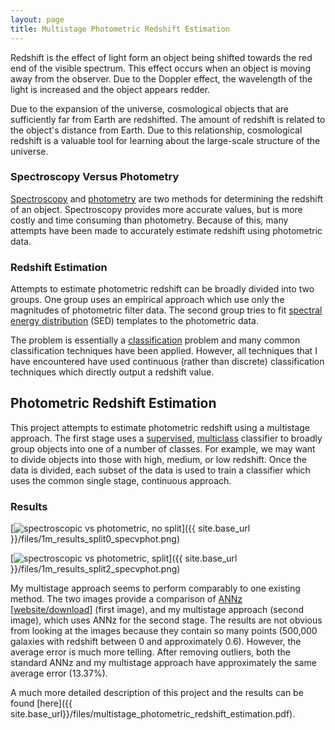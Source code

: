 ```yaml
---
layout: page
title: Multistage Photometric Redshift Estimation
---
```

Redshift is the effect of light form an object being shifted towards the red end of the visible spectrum. This effect occurs when an object is moving away from the observer. Due to the Doppler effect, the wavelength of the light is increased and the object appears redder.

Due to the expansion of the universe, cosmological objects that are sufficiently far from Earth are redshifted. The amount of redshift is related to the object's distance from Earth. Due to this relationship, cosmological redshift is a valuable tool for learning about the large-scale structure of the universe.

### Spectroscopy Versus Photometry
<a href="http://en.wikipedia.org/wiki/Astronomical_spectroscopy">Spectroscopy</a> and <a href="http://en.wikipedia.org/wiki/Photometric_redshift">photometry</a> are two methods for determining the redshift of an object. Spectroscopy provides more accurate values, but is more costly and time consuming than photometry. Because of this, many attempts have been made to accurately estimate redshift using photometric data.

###  Redshift Estimation
Attempts to estimate photometric redshift can be broadly divided into two groups. One group uses an empirical approach which use only the magnitudes of photometric filter data. The second group tries to fit <a href="http://en.wikipedia.org/wiki/Spectral_energy_distribution">spectral energy distribution</a> (SED) templates to the photometric data.

The problem is essentially a <a href="http://en.wikipedia.org/wiki/Statistical_classification">classification</a> problem and many common classification techniques have been applied. However, all techniques that I have encountered have used continuous (rather than discrete) classification techniques which directly output a redshift value.

## Photometric Redshift Estimation
This project attempts to estimate photometric redshift using a multistage approach. The first stage uses a <a href="http://en.wikipedia.org/wiki/Supervised_learning">supervised</a>, <a href="http://en.wikipedia.org/wiki/Multiclass_classification">multiclass</a> classifier to broadly group objects into one of a number of classes. For example, we may want to divide objects into those with high, medium, or low redshift. Once the data is divided, each subset of the data is used to train a classifier which uses the common single stage, continuous approach.

### Results

[<img src="{{ site.base_url }}/files/1m_results_split0_specvphot.png" alt="spectroscopic vs photometric, no split" />]({{ site.base_url }}/files/1m_results_split0_specvphot.png)

[<img src="{{ site.base_url }}/files/1m_results_split2_specvphot.png" alt="spectroscopic vs photometric, split" />]({{ site.base_url }}/files/1m_results_split2_specvphot.png)

My multistage approach seems to perform comparably to one existing method. The two images provide a comparison of <a href="http://xxx.lanl.gov/abs/astro-ph/0311058">ANNz</a> [<a href="http://www.homepages.ucl.ac.uk/~ucapola/annz.html">website/download</a>] (first image), and my multistage approach (second image), which uses ANNz for the second stage. The results are not obvious from looking at the images because they contain so many points (500,000 galaxies with redshift between 0 and approximately 0.6). However, the average error is much more telling. After removing outliers, both the standard ANNz and my multistage approach have approximately the same average error (13.37%).

A much more detailed description of this project and the results can be found [here]({{ site.base_url}}/files/multistage_photometric_redshift_estimation.pdf).
